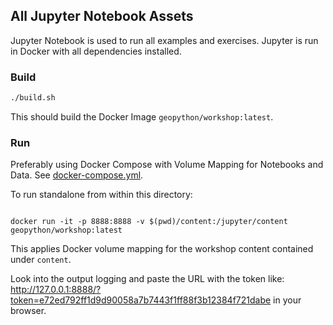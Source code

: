 ## All Jupyter Notebook Assets

Jupyter Notebook is used to run all examples and exercises.
Jupyter is run in Docker with all dependencies installed.

### Build

```bash
./build.sh

```
This should build the Docker Image `geopython/workshop:latest`.

### Run

Preferably using Docker Compose with Volume Mapping for Notebooks
and Data. See [docker-compose.yml](../docker-compose.yml).

To run standalone from within this directory:

```

docker run -it -p 8888:8888 -v $(pwd)/content:/jupyter/content geopython/workshop:latest

```
This applies Docker volume mapping for the workshop content contained under `content`.

Look into the output logging and paste the URL with the token like:
http://127.0.0.1:8888/?token=e72ed792ff1d9d90058a7b7443f1ff88f3b12384f721dabe
in your browser.
